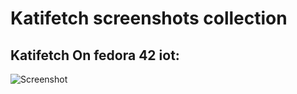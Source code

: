 # Katifetch screenshots collection

## Katifetch On fedora 42 iot:
![Screenshot](https://raw.githubusercontent.com/katifetchscreenshots/main/katifetchoscollectionscreenshots/katifetchosvm1.png)

